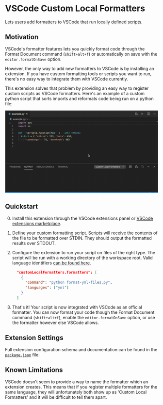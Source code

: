 # VSCode Custom Local Formatters

Lets users add formatters to VSCode that run locally defined scripts.

## Motivation

VSCode's formatter features lets you quickly format code through the Format Document command (`shift+alt+f`)
or automatically on save with the `editor.formatOnSave` option.

However, the only way to add new formatters to VSCode is by installing an extension.
If you have custom formatting tools or scripts you want to run, there's no easy way to integrate them with VSCode currently.

This extension solves that problem by providing an easy way to register custom scripts as VSCode formatters.
Here's an example of a custom python script that sorts imports and reformats code being run on a python file:

![Extension in use](images/exampleUsecase.gif)


## Quickstart
0. Install this extension through the VSCode extensions panel or [VSCode extensions marketplace](https://marketplace.visualstudio.com/items?itemName=jkillian.custom-local-formatters).

1. Define your custom formatting script.
   Scripts will receive the contents of the file to be formatted over STDIN.
   They should output the formatted results over STDOUT.
  
2. Configure the extension to run your script on files of the right type.
   The script will be run with a working directory of the workspace root.
   Valid language identifiers [can be found here](https://code.visualstudio.com/docs/languages/identifiers).

   ```json
     "customLocalFormatters.formatters": [
       {
         "command": "python format-yml-files.py",
         "languages": ["yml"]
       }
     ]
   ```

3. That's it! Your script is now integrated with VSCode as an official formatter.
   You can now format your code though the Format Document command (`shift+alt+f`), enable the `editor.formatOnSave` option, or use the formatter however else VSCode allows.

## Extension Settings

Full extension configuration schema and documentation can be found in the [`package.json`](package.json) file.

## Known Limitations

VSCode doesn't seem to provide a way to name the formatter which an extension creates.
This means that if you register multiple formatters for the same language,
they will unfortunately both show up as 'Custom Local Formatters' and it will be difficult to tell them apart.
